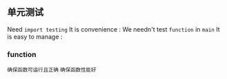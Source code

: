 ##  单元测试
Need `import testing` 
It is convenience : We needn't test `function` in `main` 
It is easy to manage : 


###   function
`确保函数可运行且正确` 
`确保函数性能好` 






